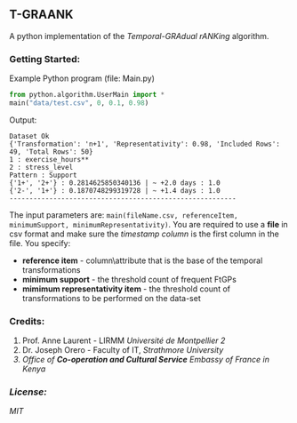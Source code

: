 ## T-GRAANK
A python implementation of the <i>Temporal-GRAdual rANKing</i> algorithm.<br>
<!-- Research paper published at FuzzIEEE 2019 International Conference on Fuzzy Systems (New Orleans): link<br> -->

### Getting Started:
Example Python program (file: Main.py)<br>
```python
from python.algorithm.UserMain import *
main("data/test.csv", 0, 0.1, 0.98)
```

Output:
```
Dataset Ok
{'Transformation': 'n+1', 'Representativity': 0.98, 'Included Rows': 49, 'Total Rows': 50}
1 : exercise_hours**
2 : stress_level
Pattern : Support
{'1+', '2+'} : 0.2814625850340136 | ~ +2.0 days : 1.0
{'2-', '1+'} : 0.1870748299319728 | ~ +1.4 days : 1.0
---------------------------------------------------------
```

The input parameters are: ```main(fileName.csv, referenceItem, minimumSupport, minimumRepresentativity)```. You are required to use a <strong>file</strong> in csv format and make sure the <i>timestamp column</i> is the first column in the file. You specify:
* <strong>reference item</strong> - column\attribute that is the base of the temporal transformations
* <strong>minimum support</strong> - the threshold count of frequent FtGPs
* <strong>mimimum representativity item</strong> - the threshold count of transformations to be performed on the data-set

### Credits:
1. Prof. Anne Laurent - LIRMM <i>Université de Montpellier 2</i><br>
2. Dr. Joseph Orero - Faculty of IT, <i>Strathmore University<br>
3. Office of <strong>Co-operation and Cultural Service</strong> Embassy of France in Kenya<br>
  
### License:
MIT
